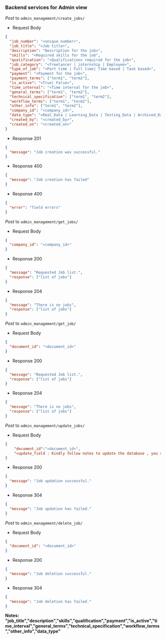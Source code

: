 ### Backend services for Admin view

_Post_ to `admin_management/create_jobs/`

- Request Body

```json
{
  "job_number": "<unique number>",
  "job_title": "<Job title>",
  "description": "Description for the job>",
  "skills": "<Required skills for the job",
  "qualification": "<Qualifications required for the job>",
  "job_category": "<freelancer | internship | Employee>",
  "type_of_job": "<Part time | Full time| Time based | Task based>",
  "payment": "<Payment for the job>",
  "payment_terms": ["term1", "term2"],
  "is_active": "<True| False>",
  "time_interval": "<Time interval for the job>",
  "general_terms": ["term1", "term2"],
  "technical_specification": ["term1", "term2"],
  "workflow_terms": ["term1", "term2"],
  "other_info": ["term1", "term2"],
  "company_id": "<company_id>",
  "data_type": "<Real_Data | Learning_Data | Testing_Data | Archived_Data>",
  "created_by": "<created_by>",
  "created_on": "<created_on>"
}
```

- Response 201

```json
{
  "message": "Job creation was successful."
}
```

- Response 400

```json
{
  "message": "Job creation has failed"
}
```

- Response 400

```json
{
  "error": "field errors"
}
```

_Post_ to `admin_management/get_jobs/`

- Request Body

```json
{
  "company_id": "<company_id>"
}
```

- Response 200

```json
{
  "message": "Requested Job list.",
  "response": ["list of jobs"]
}
```

- Response 204

```json
{
  "message": "There is no jobs",
  "response": ["list of jobs"]
}
```

_Post_ to `admin_management/get_job/`

- Request Body

```json
{
  "document_id": "<document_id>"
}
```

- Response 200

```json
{
  "message": "Requested Job list.",
  "response": ["list of jobs"]
}
```

- Response 204

```json
{
  "message": "There is no jobs",
  "response": ["list of jobs"]
}
```

_Post_ to `admin_management/update_jobs/`

- Request Body

```json
{
    "document_id":"<document_id>",
    "<update_field : Kindly follow notes to update the database , you should not update other field>"
}
```

- Response 200

```json
{
  "message": "Job updation successful."
}
```

- Response 304

```json
{
  "message": "Job updation has failed."
}
```

_Post_ to `admin_management/delete_job/`

- Request Body

```json
{
  "document_id": "<document_id>"
}
```

- Response 200

```json
{
  "message": "Job deletion successful."
}
```

- Response 304

```json
{
  "message": "Job deletion has failed."
}
```

**Notes: "job_title","description","skills","qualification","payment","is_active","time_interval","general_terms","technical_specification","workflow_terms","other_info","data_type"**

